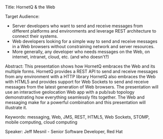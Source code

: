 Title:
HornetQ & the Web

Target Audience:
* Server developers who want to send and receive messages from different platforms and environments and leverage REST architecture to connect their systems.
* Web developers looking for a simple way to send and receive messages in a Web browsers without constraining network and server resources.
* More generally, any developer who needs messages on the Web, on internet, intranet, cloud, etc. (and who doesn't?)

Abstract:
This presentation shows how HornetQ embraces the Web and its multiple forms.
HornetQ provides a REST API to send and receive messages from any environment with a HTTP library
HornetQ also embraces the Web with HTML5 and provides support for Web Sockets to send and receive messages from the latest generation of Web browsers.
The presentation will use an interactive geolocation Web app with a pub/sub topology demonstrating how everything seamlessly fits together.
The Web and messaging make for a powerful combination and this presentation will illustrate it.

Keywords:
messaging, Web, JMS, REST, HTML5, Web Sockets, STOMP, mobile computing, cloud computing

Speaker:
Jeff Mesnil - Senior Software Developer, Red Hat